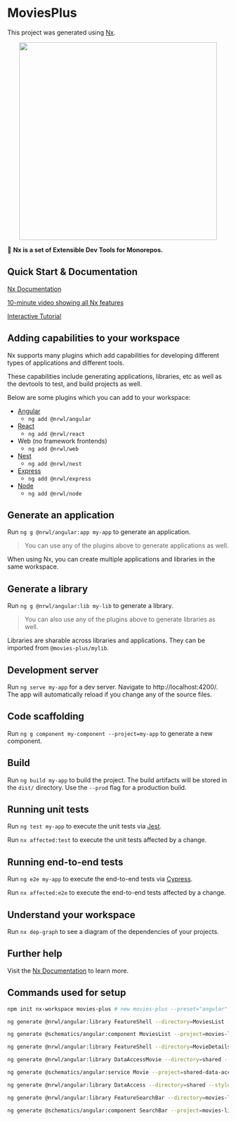 # MoviesPlus

This project was generated using [Nx](https://nx.dev).

<p align="center"><img src="https://raw.githubusercontent.com/nrwl/nx/master/nx-logo.png" width="450"></p>

🔎 **Nx is a set of Extensible Dev Tools for Monorepos.**

## Quick Start & Documentation

[Nx Documentation](https://nx.dev/angular)

[10-minute video showing all Nx features](https://nx.dev/angular/getting-started/what-is-nx)

[Interactive Tutorial](https://nx.dev/angular/tutorial/01-create-application)

## Adding capabilities to your workspace

Nx supports many plugins which add capabilities for developing different types of applications and different tools.

These capabilities include generating applications, libraries, etc as well as the devtools to test, and build projects as well.

Below are some plugins which you can add to your workspace:

- [Angular](https://angular.io)
  - `ng add @nrwl/angular`
- [React](https://reactjs.org)
  - `ng add @nrwl/react`
- Web (no framework frontends)
  - `ng add @nrwl/web`
- [Nest](https://nestjs.com)
  - `ng add @nrwl/nest`
- [Express](https://expressjs.com)
  - `ng add @nrwl/express`
- [Node](https://nodejs.org)
  - `ng add @nrwl/node`

## Generate an application

Run `ng g @nrwl/angular:app my-app` to generate an application.

> You can use any of the plugins above to generate applications as well.

When using Nx, you can create multiple applications and libraries in the same workspace.

## Generate a library

Run `ng g @nrwl/angular:lib my-lib` to generate a library.

> You can also use any of the plugins above to generate libraries as well.

Libraries are sharable across libraries and applications. They can be imported from `@movies-plus/mylib`.

## Development server

Run `ng serve my-app` for a dev server. Navigate to http://localhost:4200/. The app will automatically reload if you change any of the source files.

## Code scaffolding

Run `ng g component my-component --project=my-app` to generate a new component.

## Build

Run `ng build my-app` to build the project. The build artifacts will be stored in the `dist/` directory. Use the `--prod` flag for a production build.

## Running unit tests

Run `ng test my-app` to execute the unit tests via [Jest](https://jestjs.io).

Run `nx affected:test` to execute the unit tests affected by a change.

## Running end-to-end tests

Run `ng e2e my-app` to execute the end-to-end tests via [Cypress](https://www.cypress.io).

Run `nx affected:e2e` to execute the end-to-end tests affected by a change.

## Understand your workspace

Run `nx dep-graph` to see a diagram of the dependencies of your projects.

## Further help

Visit the [Nx Documentation](https://nx.dev/angular) to learn more.

## Commands used for setup

```bash
npm init nx-workspace movies-plus # new movies-plus --preset="angular" --appName="movies-plus" --style="scss" --collection=@nrwl/workspace

ng generate @nrwl/angular:library FeatureShell --directory=MoviesList --lazy --parentModule=apps/movies-plus/src/app/app-routing.module.ts --routing --style=scss

ng generate @schematics/angular:component MoviesList --project=movies-list-feature-shell --changeDetection=OnPush --style=scss

ng generate @nrwl/angular:library FeatureShell --directory=MovieDetails --lazy --parentModule=apps/movies-plus/src/app/app-routing.module.ts --routing --style=scss

ng generate @nrwl/angular:library DataAccessMovie --directory=shared --style=scss

ng generate @schematics/angular:service Movie --project=shared-data-access-movie

ng generate @nrwl/angular:library DataAccess --directory=shared --style=scss

ng generate @nrwl/angular:library FeatureSearchBar --directory=movies-list --style=scss

ng generate @schematics/angular:component SearchBar --project=movies-list-feature-search-bar --changeDetection=OnPush --export --style=scss
```
